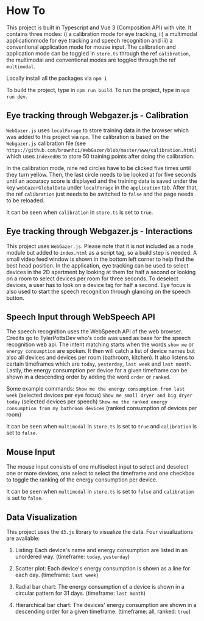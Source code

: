 # How To

This project is built in Typescript and Vue 3 (Composition API) with vite. It contains three modes: i) a calibration mode for eye tracking, ii) a multimodal applicationmode for eye tracking and speech recognition and iii) a conventional application mode for mouse input. The calibration and application mode can be toggled in `store.ts` through the ref `calibration`, the multimodal and conventional modes are toggled through the ref `multimodal`.

Locally install all the packages via `npm i`

To build the project, type in `npm run build`.
To run the project, type in `npm run dev`.

## Eye tracking through Webgazer.js - Calibration

`WebGazer.js` uses `localForage` to store training data in the browser which was added to this project via `npm`. The calibration is based on the `Webgazer.js` calibration file (see `https://github.com/brownhci/WebGazer/blob/master/www/calibration.html`) which uses `IndexedDB` to store 50 training points after doing the calibration.

In the calibration mode, nine red circles have to be clicked five times until they turn yellow. Then, the last circle needs to be looked at for five seconds until an accuracy score is displayed and the training data is saved under the key `webGazerGlobalData` under `localForage` in the `application` tab. After that, the ref `calibration` just needs to be switched to `false` and the page needs to be reloaded.


It can be seen when `calibration` in `store.ts` is set to `true`.
## Eye tracking through Webgazer.js - Interactions

This project uses `WebGazer.js`. Please note that it is not included as a node module but added to `index.html` as a script tag, so a build step is needed.
A small video feed window is shown in the bottom left corner to help find the best head position. In the application, eye tracking can be used to select devices in the 2D apartment by looking at them for half a second or looking on a room to select devices per room for three seconds. To deselect devices, a user has to look on a device tag for half a second. Eye focus is also used to start the speech recognition through glancing on the speech button.

## Speech Input through WebSpeech API

The speech recognition uses the WebSpeech API of the web browser. Credits go to TylerPottsDev who's code was used as base for the speech recognition web api. The intent matching starts when the words `show me` or `energy consumption` are spoken. It then will catch a list of device names but also all devices and devices per room (bathroom, kitchen). It also listens to certain timeframes which are `today`, `yesterday`, `last week` and `last month`. Lastly, the energy consumption per device for a given timeframe can be shown in a descending order by adding the word `order` or `ranked`.

Some example commands:
`Show me the energy consumption from last week` (selected devices per eye focus)
`Show me small dryer and big dryer today` (selected devices per speech)
`Show me the ranked energy consumption from my bathroom devices` (ranked consumption of devices per room)

It can be seen when `multimodal` in `store.ts` is set to `true` and `calibration` is set to `false`.

## Mouse Input

The mouse input consists of one multiselect input to select and deselect one or more devices, one select to select the timeframe and one checkbox to toggle the ranking of the energy consumption per device.

It can be seen when `multimodal` in `store.ts` is set to `false` and `calibration` is set to `false`.

## Data Visualization

This project uses the `d3.js` library to visualize the data. Four visualizations are available:

1. Listing: Each device's name and energy consumption are listed in an unordered way. (timeframe: `today`, `yesterday`)

2. Scatter plot: Each device's energy consumption is shown as a line for each day. (timeframe: `last week`)

2. Radial bar chart: The energy consumption of a device is shown in a circular pattern for 31 days. (timeframe: `last month`)

3. Hierarchical bar chart: The devices' energy consumption are shown in a descending order for a given timeframe. (timeframe: all, ranked: `true`)